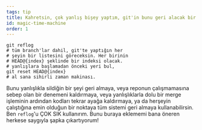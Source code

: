 ```yaml
---
tags: tip
title: Kahretsin, çok yanlış bişey yaptım, git'in bunu geri alacak bir zaman makinası var de bana, n'olur!?!
id: magic-time-machine
order: 1
---
```


```git
git reflog
# tüm branch'lar dahil, git'te yaptığın her
# şeyin bir listesini göreceksin. Her birinin
# HEAD@{index} şeklinde bir indeksi olacak.
# yanlışlara başlamadan önceki yeri bul,
git reset HEAD@{index}
# al sana sihirli zaman makinası.
```

Bunu yanlışlıkla sildiğin bir şeyi geri almaya, veya reponun çalışmamasına sebep olan bir denemeni kaldırmaya, veya yanlışlıklarla dolu bir merge işleminin ardından kodları tekrar ayağa kaldırmaya, ya da herşeyin çalıştığına emin olduğun bir noktaya tüm sistemi geri almaya kullanabilirsin. Ben `reflog`'u ÇOK SIK kullanırım. Bunu buraya eklememi bana öneren herkese saygıyla şapka çıkartıyorum!